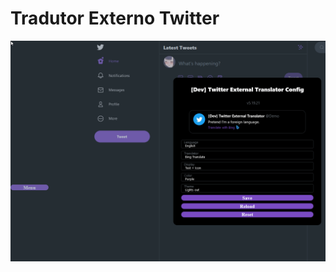 # Tradutor Externo Twitter

![Menu Preview](https://raw.githubusercontent.com/magicoflolis/userscriptrepo/master/assets/ExternalTranslator.gif)